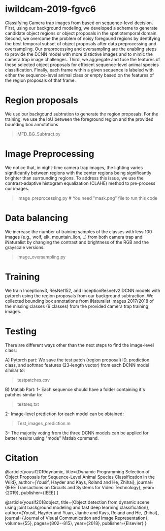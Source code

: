 # iwildcam-2019-fgvc6
Classifying Camera trap images from based on sequence-level decision. First, using our background modeling, we developed a scheme to generate candidate object regions or object proposals in the spatiotemporal domain. Second, we overcome the problem of noisy foregound regions by dentifying the best temporal subset of object proposals after data preprocessing and oversampling. Our preprocessing and oversampling are the enabling steps to provide the DCNN model with more distictive images and to mimic the camera trap image challenges. Third, we aggregate and fuse the features of these selected object proposals for efficient sequence-level animal species classification. Finally, each frame within a given sequence is labeled with either the sequence-level animal class or empty based on the features of the region proposals of that frame.


# Region proposals
We use our backgound subtration to generate the region proposals. For the training, we use the IoU between the foreground region and the provided bounding box annotations
> MFD_BG_Subtract.py


# Image Preprocessing
We notice that, in night-time camera trap images, the lighting varies significantly between regions with the center regions being significantly brighter than surrounding regions. To address this issue, we use the contrast-adaptive histogram equalization (CLAHE) method to pre-process our images.
> Image_preprocessing.py # You need "mask.png" file to run this code


# Data balancing
We increase the number of training samples of the classes with less 100 images (e.g., wolf, elk, mountain_lion,...) from both camera trap and iNaturalist by changing the contrast and brightness of the RGB and the grayscale versions. 
> Image_oversampling.py


# Training
We train Inceptionv3, ResNet152, and InceptionResnetv2 DCNN models with  pytorch using the region proposals from our background subtraction. We collected bounding box annotations from iNaturalist images 2017/2018 of the missing classes (9 classes) from the provided camera trap training images.


# Testing
There are different ways other than the next steps to find the image-level class:

A) Pytorch part:
We save the test patch (region proposal) ID, prediction class, and softmax features (23-length vector) from each DCNN model similar to:
> testpatches.csv

B) Matlab Part:
1- Each sequence should have a folder containing it's patches similar to:
> testseq.txt

2- Image-level prediction for each model can be obtained:
> Test_images_prediction.m

3- The majority voting from the three DCNN models can be applied for better results using "mode" Matlab command.

# Citation

@article{yousif2019dynamic,
title={Dynamic Programming Selection of  Object Proposals  for  Sequence-Level Animal Species Classification in the Wild},
author={Yousif, Hayder and Kays, Roland and He, Zhihai},
journal={IEEE Transactions on Circuits and Systems for Video Technology},
year={2019},
publisher={IEEE}
}

@article{yousif2018object,
  title={Object detection from dynamic scene using joint background modeling and fast deep learning classification},
  author={Yousif, Hayder and Yuan, Jianhe and Kays, Roland and He, Zhihai},
  journal={Journal of Visual Communication and Image Representation},
  volume={55},
  pages={802--815},
  year={2018},
  publisher={Elsevier}
}



